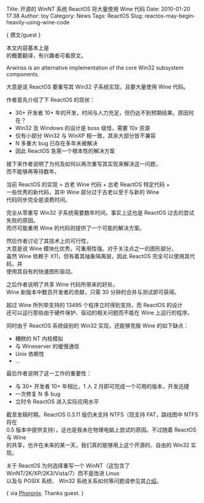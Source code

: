 Title: 开源的 WinNT 系统 ReactOS 将大量使用 Wine 代码
Date: 2010-01-20 17:38
Author: toy
Category: News
Tags: ReactOS
Slug: reactos-may-begin-heavily-using-wine-code

{ 撰文/guest }

本文内容基本上是  
的概要翻译，有兴趣者可看原文。

Arwinss is an alternative implementation of the core Win32 subsystem  
components.

大意是说 ReactOS 要重写其 Win32 子系统实现，且要大量使用 Wine 代码。

作者首先介绍了下 ReactOS 的现状：

+ 30+ 开发者 10+
年的开发，时间与人力充足，但仍达不到预期结果。原因何在？  
+ Win32 及 Windows 的设计是 boss 级怪，需要 10x 资源  
+ 仅有小部分 Win32 与 WinXP 相一致，其余大部分皆不兼容  
+ N 多重大 bug 已存在多年未被解决  
+ 因此 ReactOS 急需一个根本性的解决方案

接下来作者说明了为何及如何以再次重写其实现来解决这一问题，  
而不能够再等待数年。

当前 ReactOS 的实现 = 古老 Wine 代码 + 古老 ReactOS 特定代码 +  
一些优秀的新代码，其中 Wine 部分过于古老以至于与新的 Wine  
代码同步完全是浪费时间。

完全从零重写 Win32 子系统需要数年时间，事实上这也是 ReactOS
过去的尝试失败的原因。  
而尽可能重用 Wine 的代码则提供了一个可能的解决方案。

然后作者讨论了其技术上的可行性，  
大意是说 Wine 模块化优秀，可重用性强。对于关注点之一的图形部分，  
虽然 Wine 依赖于 X11，但有着其抽象隔离层，因此 ReactOS
完全可以使用其代码，并  
使用其自有的快速图形驱动。

之后作者说明了共享 Wine 代码所带来的好处，  
Wine 新版本中数百开发者的贡献，只需 30 分钟的合并与测试即可获得。

超过 Wine 所列举支持的 13495 个程序立时得到支持，而 ReactOS 的设计  
还可以运行那些由于硬件保护、驱动的相关问题而不能在 Wine 上运行的程序。

同时由于 ReactOS 系统级别的 Win32 实现，还能够克服 Wine 的如下缺点：

+ 糟糕的 NT 内核模拟  
+ 与 Wineserver 的缓慢通信  
+ Unix 依赖性  
+ ...

最后作者说明了这一工作的重要性：

+ 与 30+ 开发者 10+ 年相比，1 人 2 月即可完成一个可用的版本，开发迅捷  
+ 一次修复 N 多 bug  
+ 立时令 ReactOS 进入实际应用水平

截至发稿时期，ReactOS 0.3.11 版仍未支持 NTFS（现支持 FAT，路线图中 NTFS
将在  
0.5 版本中提供支持），这也是我未在物理电脑上尝试的原因。不过随着
ReactOS 与 Wine  
的共享，也许在未来的某一天，我们真的能够用上这个开源的、自由的 Win32
实现。

关于 ReactOS 为何选择重写一个 WinNT（这包含了
WinNT/2K/XP/2K3/Vista/7）而不是改进 Linux  
以及与 POSIX 系统、 Win32
系统关系如何等问题请参见其[介绍](http://www.reactos.org/zh/about.html)。

{ via
[Phoronix](http://www.phoronix.com/scan.php?page=news\_item&px=Nzg4OQ).
Thanks guest. }
